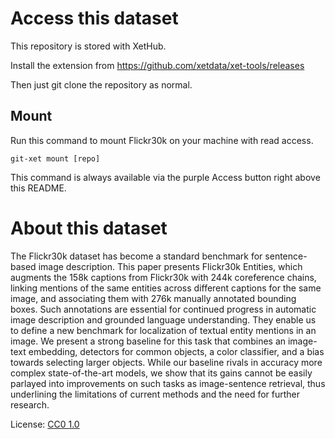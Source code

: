 # Access this dataset

This repository is stored with XetHub.

Install the extension from https://github.com/xetdata/xet-tools/releases

Then just git clone the repository as normal.

## Mount 

Run this command to mount Flickr30k on your machine with read access. 
```
git-xet mount [repo]
```

This command is always available via the purple Access button right above this README.


# About this dataset

The Flickr30k dataset has become a standard benchmark for sentence-based image description. This paper presents Flickr30k Entities, which augments the 158k captions from Flickr30k with 244k coreference chains, linking mentions of the same entities across different captions for the same image, and associating them with 276k manually annotated bounding boxes. Such annotations are essential for continued progress in automatic image description and grounded language understanding. They enable us to define a new benchmark for localization of textual entity mentions in an image. We present a strong baseline for this task that combines an image-text embedding, detectors for common objects, a color classifier, and a bias towards selecting larger objects. While our baseline rivals in accuracy more complex state-of-the-art models, we show that its gains cannot be easily parlayed into improvements on such tasks as image-sentence retrieval, thus underlining the limitations of current methods and the need for further research.

License: [CC0 1.0](https://creativecommons.org/publicdomain/zero/1.0/)
